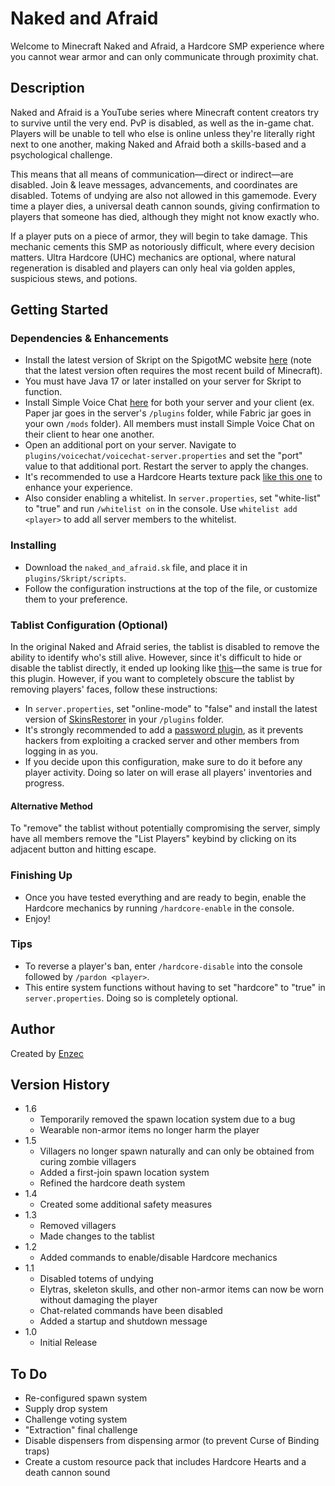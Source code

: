 # Naked and Afraid

Welcome to Minecraft Naked and Afraid, a Hardcore SMP experience where you cannot wear armor and can only communicate through proximity chat.

## Description

Naked and Afraid is a YouTube series where Minecraft content creators try to survive until the very end. PvP is disabled, as well as the in-game chat. Players will be unable to tell who else is online unless they're literally right next to one another, making Naked and Afraid both a skills-based and a psychological challenge.

This means that all means of communication—direct or indirect—are disabled. Join & leave messages, advancements, and coordinates are disabled. Totems of undying are also not allowed in this gamemode. Every time a player dies, a universal death cannon sounds, giving confirmation to players that someone has died, although they might not know exactly who.

If a player puts on a piece of armor, they will begin to take damage. This mechanic cements this SMP as notoriously difficult, where every decision matters. Ultra Hardcore (UHC) mechanics are optional, where natural regeneration is disabled and players can only heal via golden apples, suspicious stews, and potions.

## Getting Started

### Dependencies & Enhancements

* Install the latest version of Skript on the SpigotMC website [here](https://www.spigotmc.org/resources/skript.114544/) (note that the latest version often requires the most recent build of Minecraft).
* You must have Java 17 or later installed on your server for Skript to function.
* Install Simple Voice Chat [here](https://modrinth.com/plugin/simple-voice-chat/versions) for both your server and your client (ex. Paper jar goes in the server's ```/plugins``` folder, while Fabric jar goes in your own ```/mods``` folder). All members must install Simple Voice Chat on their client to hear one another.
* Open an additional port on your server. Navigate to ```plugins/voicechat/voicechat-server.properties``` and set the "port" value to that additional port. Restart the server to apply the changes.
* It's recommended to use a Hardcore Hearts texture pack [like this one](https://modrinth.com/resourcepack/hardcore-hearts) to enhance your experience.
* Also consider enabling a whitelist. In ```server.properties```, set "white-list" to "true" and run ```/whitelist on``` in the console. Use ```whitelist add <player>``` to add all server members to the whitelist.

### Installing

* Download the ```naked_and_afraid.sk``` file, and place it in ```plugins/Skript/scripts```.
* Follow the configuration instructions at the top of the file, or customize them to your preference.

### Tablist Configuration (Optional)

In the original Naked and Afraid series, the tablist is disabled to remove the ability to identify who's still alive. However, since it's difficult to hide or disable the tablist directly, it ended up looking like [this](https://imgur.com/a/6CXRsa6)—the same is true for this plugin. However, if you want to completely obscure the tablist by removing players' faces, follow these instructions:
* In ```server.properties```, set "online-mode" to "false" and install the latest version of [SkinsRestorer](https://modrinth.com/plugin/skinsrestorer) in your ```/plugins``` folder.
* It's strongly recommended to add a [password plugin](https://www.spigotmc.org/resources/authmereloaded.6269/), as it prevents hackers from exploiting a cracked server and other members from logging in as you. 
* If you decide upon this configuration, make sure to do it before any player activity. Doing so later on will erase all players' inventories and progress.
#### Alternative Method
To "remove" the tablist without potentially compromising the server, simply have all members remove the "List Players" keybind by clicking on its adjacent button and hitting escape.

### Finishing Up

* Once you have tested everything and are ready to begin, enable the Hardcore mechanics by running ```/hardcore-enable``` in the console.
* Enjoy!

### Tips

* To reverse a player's ban, enter ```/hardcore-disable``` into the console followed by ```/pardon <player>```.
* This entire system functions without having to set "hardcore" to "true" in ```server.properties```. Doing so is completely optional.

## Author

Created by [Enzec](https://enzec.net)

## Version History

* 1.6
    * Temporarily removed the spawn location system due to a bug
    * Wearable non-armor items no longer harm the player
* 1.5
    * Villagers no longer spawn naturally and can only be obtained from curing zombie villagers
    * Added a first-join spawn location system
    * Refined the hardcore death system
* 1.4
    * Created some additional safety measures
* 1.3
    * Removed villagers
    * Made changes to the tablist
* 1.2
    * Added commands to enable/disable Hardcore mechanics
* 1.1
    * Disabled totems of undying
    * Elytras, skeleton skulls, and other non-armor items can now be worn without damaging the player
    * Chat-related commands have been disabled
    * Added a startup and shutdown message
* 1.0
    * Initial Release
 
## To Do

* Re-configured spawn system
* Supply drop system
* Challenge voting system
* "Extraction" final challenge
* Disable dispensers from dispensing armor (to prevent Curse of Binding traps)
* Create a custom resource pack that includes Hardcore Hearts and a death cannon sound
